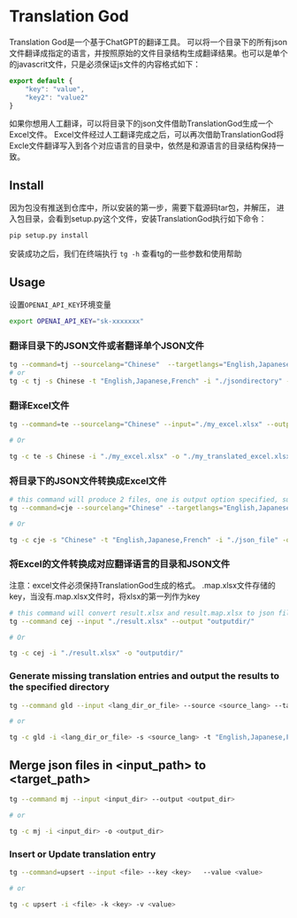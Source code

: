 # Translation God

Translation God是一个基于ChatGPT的翻译工具。
可以将一个目录下的所有json文件翻译成指定的语言，并按照原始的文件目录结构生成翻译结果。也可以是单个的javascrit文件，只是必须保证js文件的内容格式如下：

``` javascript
export default {
    "key": "value",
    "key2": "value2"
}
```

如果你想用人工翻译，可以将目录下的json文件借助TranslationGod生成一个Excel文件。
Excel文件经过人工翻译完成之后，可以再次借助TranslationGod将Excle文件翻译写入到各个对应语言的目录中，依然是和源语言的目录结构保持一致。

## Install
因为包没有推送到仓库中，所以安装的第一步，需要下载源码tar包，并解压，
进入包目录，会看到setup.py这个文件，安装TranslationGod执行如下命令：

``` bash
pip setup.py install
```
安装成功之后，我们在终端执行 `tg -h` 查看tg的一些参数和使用帮助

## Usage

设置`OPENAI_API_KEY`环境变量

``` bash
export OPENAI_API_KEY="sk-xxxxxxx"
```

### 翻译目录下的JSON文件或者翻译单个JSON文件

``` bash
tg --command=tj --sourcelang="Chinese"  --targetlangs="English,Japanese,French" --input="./jsondirectory_or_file" --output="./output"
# or
tg -c tj -s Chinese -t "English,Japanese,French" -i "./jsondirectory" -o "./output"
```

### 翻译Excel文件

``` bash
tg --command=te --sourcelang="Chinese" --input="./my_excel.xlsx" --output="./my_translated_excel.xlsx"

# Or

tg -c te -s Chinese -i "./my_excel.xlsx" -o "./my_translated_excel.xlsx"
```

### 将目录下的JSON文件转换成Excel文件

``` bash
# this command will produce 2 files, one is output option specified, such as "result.xlsx", the other one is "result.map.xlsx"
tg --command=cje --sourcelang="Chinese" --targetlangs="English,Japanese,French" --input="./json_file" --output="./must_end_with_xlsx.xlsx"

# Or

tg -c cje -s "Chinese" -t "English,Japanese,French" -i "./json_file" -o "must_end_with_xlsx.xlsx"
```

### 将Excel的文件转换成对应翻译语言的目录和JSON文件

注意：excel文件必须保持TranslationGod生成的格式。 .map.xlsx文件存储的key，当没有.map.xlsx文件时，将xlsx的第一列作为key

``` bash
# this command will convert result.xlsx and result.map.xlsx to json files
tg --command cej --input "./result.xlsx" --output "outputdir/"

# Or

tg -c cej -i "./result.xlsx" -o "outputdir/"
```

### Generate missing translation entries and output the results to the specified directory


``` bash
tg --command gld --input <lang_dir_or_file> --source <source_lang> --targetlangs="English,Japanese,French" --output <output_langs_dir>

# or

tg -c gld -i <lang_dir_or_file> -s <source_lang> -t "English,Japanese,French" -o <output_langs_dir>
```


## Merge json files in <input_path> to <target_path>

``` bash
tg --command mj --input <input_dir> --output <output_dir>

# or

tg -c mj -i <input_dir> -o <output_dir>
```


### Insert or Update translation entry

``` bash
tg --command=upsert --input <file> --key <key>   --value <value>

# or

tg -c upsert -i <file> -k <key> -v <value>
```
